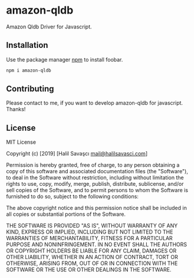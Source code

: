 # amazon-qldb

Amazon Qldb Driver for Javascript.

## Installation

Use the package manager [npm](https://www.npmjs.com) to install foobar.

```bash
npm i amazon-qldb
```


## Contributing
Please contact to me, if you want to develop amazon-qldb for javascript. Thanks!

## License

MIT License

Copyright (c) [2019] [Halil Savaşcı <mail@halilsavasci.com>]

Permission is hereby granted, free of charge, to any person obtaining a copy
of this software and associated documentation files (the "Software"), to deal
in the Software without restriction, including without limitation the rights
to use, copy, modify, merge, publish, distribute, sublicense, and/or sell
copies of the Software, and to permit persons to whom the Software is
furnished to do so, subject to the following conditions:

The above copyright notice and this permission notice shall be included in all
copies or substantial portions of the Software.

THE SOFTWARE IS PROVIDED "AS IS", WITHOUT WARRANTY OF ANY KIND, EXPRESS OR
IMPLIED, INCLUDING BUT NOT LIMITED TO THE WARRANTIES OF MERCHANTABILITY,
FITNESS FOR A PARTICULAR PURPOSE AND NONINFRINGEMENT. IN NO EVENT SHALL THE
AUTHORS OR COPYRIGHT HOLDERS BE LIABLE FOR ANY CLAIM, DAMAGES OR OTHER
LIABILITY, WHETHER IN AN ACTION OF CONTRACT, TORT OR OTHERWISE, ARISING FROM,
OUT OF OR IN CONNECTION WITH THE SOFTWARE OR THE USE OR OTHER DEALINGS IN THE
SOFTWARE.